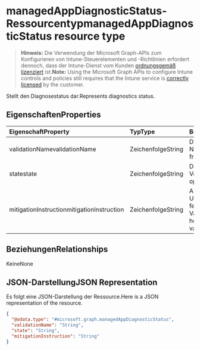 # <a name="managedappdiagnosticstatus-resource-type"></a><span data-ttu-id="0ef1d-101">managedAppDiagnosticStatus-Ressourcentyp</span><span class="sxs-lookup"><span data-stu-id="0ef1d-101">managedAppDiagnosticStatus resource type</span></span>

> <span data-ttu-id="0ef1d-102">**Hinweis:** Die Verwendung der Microsoft Graph-APIs zum Konfigurieren von Intune-Steuerelementen und -Richtlinien erfordert dennoch, dass der Intune-Dienst vom Kunden [ordnungsgemäß lizenziert](https://go.microsoft.com/fwlink/?linkid=839381) ist.</span><span class="sxs-lookup"><span data-stu-id="0ef1d-102">**Note:** Using the Microsoft Graph APIs to configure Intune controls and policies still requires that the Intune service is [correctly licensed](https://go.microsoft.com/fwlink/?linkid=839381) by the customer.</span></span>

<span data-ttu-id="0ef1d-103">Stellt den Diagnosestatus dar.</span><span class="sxs-lookup"><span data-stu-id="0ef1d-103">Represents diagnostics status.</span></span>
## <a name="properties"></a><span data-ttu-id="0ef1d-104">Eigenschaften</span><span class="sxs-lookup"><span data-stu-id="0ef1d-104">Properties</span></span>
|<span data-ttu-id="0ef1d-105">Eigenschaft</span><span class="sxs-lookup"><span data-stu-id="0ef1d-105">Property</span></span>|<span data-ttu-id="0ef1d-106">Typ</span><span class="sxs-lookup"><span data-stu-id="0ef1d-106">Type</span></span>|<span data-ttu-id="0ef1d-107">Beschreibung</span><span class="sxs-lookup"><span data-stu-id="0ef1d-107">Description</span></span>|
|:---|:---|:---|
|<span data-ttu-id="0ef1d-108">validationName</span><span class="sxs-lookup"><span data-stu-id="0ef1d-108">validationName</span></span>|<span data-ttu-id="0ef1d-109">Zeichenfolge</span><span class="sxs-lookup"><span data-stu-id="0ef1d-109">String</span></span>|<span data-ttu-id="0ef1d-110">Der leicht zu prüfende Name</span><span class="sxs-lookup"><span data-stu-id="0ef1d-110">The validation friendly name</span></span>|
|<span data-ttu-id="0ef1d-111">state</span><span class="sxs-lookup"><span data-stu-id="0ef1d-111">state</span></span>|<span data-ttu-id="0ef1d-112">Zeichenfolge</span><span class="sxs-lookup"><span data-stu-id="0ef1d-112">String</span></span>|<span data-ttu-id="0ef1d-113">Der Status des Vorgangs</span><span class="sxs-lookup"><span data-stu-id="0ef1d-113">The state of the operation</span></span>|
|<span data-ttu-id="0ef1d-114">mitigationInstruction</span><span class="sxs-lookup"><span data-stu-id="0ef1d-114">mitigationInstruction</span></span>|<span data-ttu-id="0ef1d-115">Zeichenfolge</span><span class="sxs-lookup"><span data-stu-id="0ef1d-115">String</span></span>|<span data-ttu-id="0ef1d-116">Anweisungen zum Umgehen einer fehlgeschlagenen Validierung</span><span class="sxs-lookup"><span data-stu-id="0ef1d-116">Instruction on how to mitigate a failed validation</span></span>|

## <a name="relationships"></a><span data-ttu-id="0ef1d-117">Beziehungen</span><span class="sxs-lookup"><span data-stu-id="0ef1d-117">Relationships</span></span>
<span data-ttu-id="0ef1d-118">Keine</span><span class="sxs-lookup"><span data-stu-id="0ef1d-118">None</span></span>
## <a name="json-representation"></a><span data-ttu-id="0ef1d-119">JSON-Darstellung</span><span class="sxs-lookup"><span data-stu-id="0ef1d-119">JSON Representation</span></span>
<span data-ttu-id="0ef1d-120">Es folgt eine JSON-Darstellung der Ressource.</span><span class="sxs-lookup"><span data-stu-id="0ef1d-120">Here is a JSON representation of the resource.</span></span>
<!--{
  "blockType": "resource",
  "@odata.type": "microsoft.graph.managedAppDiagnosticStatus"
}-->
``` json
{
  "@odata.type": "#microsoft.graph.managedAppDiagnosticStatus",
  "validationName": "String",
  "state": "String",
  "mitigationInstruction": "String"
}
```








